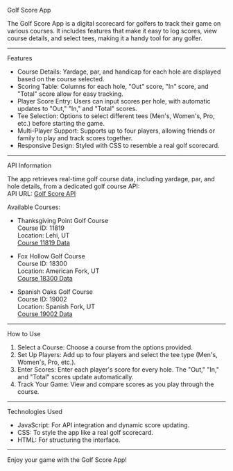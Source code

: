 Golf Score App

The Golf Score App is a digital scorecard for golfers to track their game on various courses. It includes features that make it easy to log scores, view course details, and select tees, making it a handy tool for any golfer.

---

Features

- Course Details: Yardage, par, and handicap for each hole are displayed based on the course selected.
- Scoring Table: Columns for each hole, "Out" score, "In" score, and "Total" score allow for easy tracking.
- Player Score Entry: Users can input scores per hole, with automatic updates to "Out," "In," and "Total" scores.
- Tee Selection: Options to select different tees (Men's, Women's, Pro, etc.) before starting the game.
- Multi-Player Support: Supports up to four players, allowing friends or family to play and track scores together.
- Responsive Design: Styled with CSS to resemble a real golf scorecard.

---

API Information

The app retrieves real-time golf course data, including yardage, par, and hole details, from a dedicated golf course API:  
API URL: [Golf Score API](https://exquisite-pastelito-9d4dd1.netlify.app/golfapi/)

Available Courses:

- Thanksgiving Point Golf Course  
  Course ID: 11819  
  Location: Lehi, UT  
  [Course 11819 Data](http://uxcobra.com/golfapi/course11819.txt)

- Fox Hollow Golf Course  
  Course ID: 18300  
  Location: American Fork, UT  
  [Course 18300 Data](http://uxcobra.com/golfapi/course18300.txt)

- Spanish Oaks Golf Course  
  Course ID: 19002  
  Location: Spanish Fork, UT  
  [Course 19002 Data](http://uxcobra.com/golfapi/course19002.txt)

---

How to Use

1. Select a Course: Choose a course from the options provided.
2. Set Up Players: Add up to four players and select the tee type (Men's, Women's, Pro, etc.).
3. Enter Scores: Enter each player's score for every hole. The "Out," "In," and "Total" scores update automatically.
4. Track Your Game: View and compare scores as you play through the course.

---

Technologies Used

- JavaScript: For API integration and dynamic score updating.
- CSS: To style the app like a real golf scorecard.
- HTML: For structuring the interface.

---

Enjoy your game with the Golf Score App!
